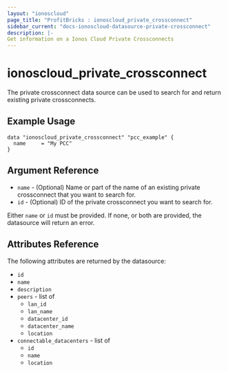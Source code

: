 ```yaml
---
layout: "ionoscloud"
page_title: "ProfitBricks : ionoscloud_private_crossconnect"
sidebar_current: "docs-ionoscloud-datasource-private-crossconnect"
description: |-
Get information on a Ionos Cloud Private Crossconnects
---
```


# ionoscloud\_private_crossconnect

The private crossconnect data source can be used to search for and return existing private crossconnects.

## Example Usage

```hcl
data "ionoscloud_private_crossconnect" "pcc_example" {
  name     = "My PCC"
}
```

## Argument Reference

* `name` - (Optional) Name or part of the name of an existing private crossconnect that you want to search for.
* `id` - (Optional) ID of the private crossconnect you want to search for.

Either `name` or `id` must be provided. If none, or both are provided, the datasource will return an error.

## Attributes Reference

The following attributes are returned by the datasource:

* `id`
* `name`
* `description`
* `peers` - list of
    * `lan_id`
    * `lan_name`
    * `datacenter_id`
    * `datacenter_name`
    * `location`
* `connectable_datacenters` - list of
    * `id`
    * `name`
    * `location`
